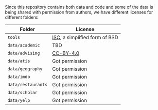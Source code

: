 Since this repository contains both data and code and some of the data is being shared with permission from authors, we have different licenses for different folders:

Folder | License
------ | -------
`tools` | [ISC](https://opensource.org/licenses/ISC), a simplified form of BSD
`data/academic` | TBD
`data/advising` | [CC-BY-4.0](https://creativecommons.org/licenses/by/4.0/)
`data/atis`  | Got permission
`data/geography` | Got permission
`data/imdb` | Got permission
`data/restaurants` | Got permission
`data/scholar` | Got permission
`data/yelp` | Got permission

